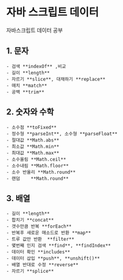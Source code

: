 # 자바 스크립트 데이터

자바스크립트 데이터 공부

## 1. 문자
	- 검색 **indexOf** ,비교 
	- 길이 **length**
	- 자르기 **slice**, 대채하기 **replace**
	- 매치 **match**
	- 공백 **trim**

## 2. 숫자와 수학
	- 소수점 **toFixed**
	- 정수형 **parseInt**, 소수형 **parseFloat**
	- 절대값 **Math.abs**
	- 최소값 **Math.min**
	- 최대값 **Math.max**
	- 소수올림 **Math.ceil**
	- 소수내림 **Math.floor**
	- 소수 반올리 **Math.round**
	- 랜덤	**Math.round**
	
## 3. 배열 
	- 길이 **length**
	- 합치기 **concat**
	- 갯수만큼 반복 **forEach**
	- 반복후 새로운 매소드로 반환 **map**
	- 트루 값만 반환	**filter**
 	- 몇번째 인지 검색 **find**, **findIndex**
	- 데이터 확인 **includes**
	- 데이터 삽입 **push**, **unshift()**
	- 배열 반대로 수정 **reverse**
	- 자르기 **splice**
